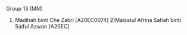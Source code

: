 Group 13 (MM)

1) Madihah binti Che Zabri [A20EC0074]
2)Maizatul Afrina Safiah binti Saiful Azwan [A20EC]

